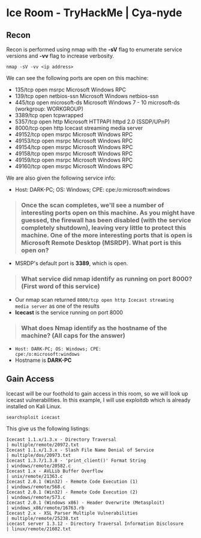 Ice Room - TryHackMe | Cya-nyde
===============================

## Recon

Recon is performed using nmap with the **-sV** flag to enumerate service versions and **-vv** flag to increase verbosity.

<code>nmap -sV -vv \<ip address></code>

We can see the following ports are open on this machine:

- 135/tcp   open  msrpc        Microsoft Windows RPC
- 139/tcp   open  netbios-ssn  Microsoft Windows netbios-ssn
- 445/tcp   open  microsoft-ds Microsoft Windows 7 - 10 microsoft-ds (workgroup: WORKGROUP)
- 3389/tcp  open  tcpwrapped
- 5357/tcp  open  http         Microsoft HTTPAPI httpd 2.0 (SSDP/UPnP)
- 8000/tcp  open  http         Icecast streaming media server
- 49152/tcp open  msrpc        Microsoft Windows RPC
- 49153/tcp open  msrpc        Microsoft Windows RPC
- 49154/tcp open  msrpc        Microsoft Windows RPC
- 49158/tcp open  msrpc        Microsoft Windows RPC
- 49159/tcp open  msrpc        Microsoft Windows RPC
- 49160/tcp open  msrpc        Microsoft Windows RPC

We are also given the following service info:

- Host: DARK-PC; OS: Windows; CPE: cpe:/o:microsoft:windows

> ### Once the scan completes, we'll see a number of interesting ports open on this machine. As you might have guessed, the firewall has been disabled (with the service completely shutdown), leaving very little to protect this machine. One of the more interesting ports that is open is Microsoft Remote Desktop (MSRDP). What port is this open on?

- MSRDP's default port is **3389**, which is open.

> ### What service did nmap identify as running on port 8000? (First word of this service)

- Our nmap scan returned <code>8000/tcp  open  http         Icecast streaming media server</code> as one of the results
- **Icecast** is the service running on port 8000

> ### What does Nmap identify as the hostname of the machine? (All caps for the answer)

- <code>Host: DARK-PC; OS: Windows; CPE: cpe:/o:microsoft:windows</code>
- Hostname is **DARK-PC**

## Gain Access

Icecast will be our foothold to gain access in this room, so we will look up icecast vulnerabilities. In this example, I will use exploitdb which is already installed on Kali Linux.

<code>searchsploit icecast</code>

This give us the following listings: 

```
Icecast 1.1.x/1.3.x - Directory Traversal                                                                                                                                                             | multiple/remote/20972.txt
Icecast 1.1.x/1.3.x - Slash File Name Denial of Service                                                                                                                                               | multiple/dos/20973.txt
Icecast 1.3.7/1.3.8 - 'print_client()' Format String                                                                                                                                                  | windows/remote/20582.c
Icecast 1.x - AVLLib Buffer Overflow                                                                                                                                                                  | unix/remote/21363.c
Icecast 2.0.1 (Win32) - Remote Code Execution (1)                                                                                                                                                     | windows/remote/568.c
Icecast 2.0.1 (Win32) - Remote Code Execution (2)                                                                                                                                                     | windows/remote/573.c
Icecast 2.0.1 (Windows x86) - Header Overwrite (Metasploit)                                                                                                                                           | windows_x86/remote/16763.rb
Icecast 2.x - XSL Parser Multiple Vulnerabilities                                                                                                                                                     | multiple/remote/25238.txt
icecast server 1.3.12 - Directory Traversal Information Disclosure                                                                                                                                    | linux/remote/21602.txt
```

